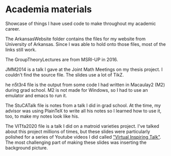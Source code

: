 # Academia materials

Showcase of things I have used code to make throughout my academic career.  

The ArkansasWebsite folder contains the files for my website from University of Arkansas.  Since I was able to hold onto those files, most of the links still work.

The GroupTheoryLectures are from MSRI-UP in 2016.

JMM2014 is a talk I gave at the Joint Math Meetings on my thesis project.  I couldn't find the source file.  The slides use a lot of TikZ.

he n5t3r4 file is the output from some code I had written in Macaulay2 (M2) during grad school.  M2 is not made for Windows, so I had to use an emulator and emacs to run it.

The StuCATalk file is notes from a talk I did in grad school.  At the time, my advisor was using PlainTeX to write all his notes so I learned how to use it, too, to make my notes look like his.

The VITfa2020 file is a talk I did on a matroid varieties project.  I've talked about this project millions of times, but these slides were particularly polished for a series of Youtube videos I did called ["Virtual Inspiring Talk"](https://www.youtube.com/watch?v=n2BLDSyJqew&list=PLVDqIaLqAssM8_EftT-1l4OGmtpLFjeur&index=1&t=0s&ab_channel=AshleyK.Wheeler).  The most challenging part of making these slides was inserting the background picture.
